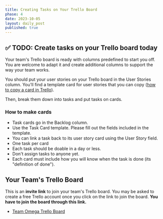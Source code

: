 ```yaml
---
title: Creating Tasks on Your Trello Board
phase: 4
date: 2023-10-05
layout: daily_post
published: true
---
```


## ✅ TODO: Create tasks on your Trello board today

Your team's Trello board is ready with columns predefined to start you off. You are welcome to adapt it and create additional columns to support the way your team works.

You should put your user stories on your Trello board in the User Stories column. You'll find a template card for user stories that you can copy ([how to copy a card in Trello](https://support.atlassian.com/trello/docs/copying-cards-lists-or-boards/#Cards)).

Then, break them down into tasks and put tasks on cards.

### How to make cards

- Task cards go in the Backlog column.
- Use the Task Card template. Please fill out the fields included in the template.
- You can link a task back to its user story card using the User Story field.
- One task per card
- Each task should be doable in a day or less.
- Don't assign tasks to anyone yet.
- Each card must include how you will know when the task is done (its "definition of done").

## Your Team's Trello Board

This is an **invite link** to join your team's Trello board. You may be asked to create a free Trello account once you click on the link to join the board. **You have to join the board through this link.**

- [Team Omega Trello Board](https://trello.com/invite/b/699UYdZk/ATTIf13d05cc48e3302ad29d8cc8f0f024eb53328430/team-omega)
